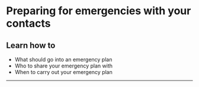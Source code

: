 # Preparing for emergencies with your contacts

## Learn how to

- What should go into an emergency plan
- Who to share your emergency plan with
- When to carry out your emergency plan

***